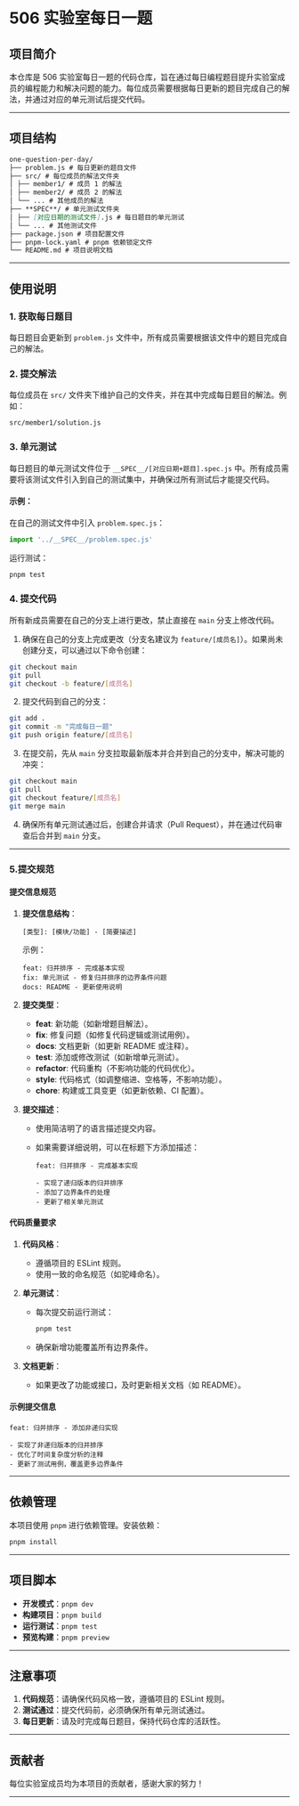 # 506 实验室每日一题

## 项目简介

本仓库是 506 实验室每日一题的代码仓库，旨在通过每日编程题目提升实验室成员的编程能力和解决问题的能力。每位成员需要根据每日更新的题目完成自己的解法，并通过对应的单元测试后提交代码。

---

## 项目结构

```markdown
one-question-per-day/
├── problem.js # 每日更新的题目文件
├── src/ # 每位成员的解法文件夹
│ ├── member1/ # 成员 1 的解法
│ ├── member2/ # 成员 2 的解法
│ └── ... # 其他成员的解法
├── **SPEC**/ # 单元测试文件夹
│ ├── [对应日期的测试文件].js # 每日题目的单元测试
│ └── ... # 其他测试文件
├── package.json # 项目配置文件
├── pnpm-lock.yaml # pnpm 依赖锁定文件
└── README.md # 项目说明文档
```

---

## 使用说明

### 1. 获取每日题目

每日题目会更新到 `problem.js` 文件中，所有成员需要根据该文件中的题目完成自己的解法。

### 2. 提交解法

每位成员在 `src/` 文件夹下维护自己的文件夹，并在其中完成每日题目的解法。例如：

```
src/member1/solution.js
```

### 3. 单元测试

每日题目的单元测试文件位于 `__SPEC__/[对应日期+题目].spec.js` 中。所有成员需要将该测试文件引入到自己的测试集中，并确保过所有测试后才能提交代码。

#### 示例：

在自己的测试文件中引入 `problem.spec.js`：

```javascript
import '../__SPEC__/problem.spec.js'
```

运行测试：

```bash
pnpm test
```

### 4. 提交代码

所有新成员需要在自己的分支上进行更改，禁止直接在 `main` 分支上修改代码。

1. 确保在自己的分支上完成更改（分支名建议为 `feature/[成员名]`）。如果尚未创建分支，可以通过以下命令创建：

```bash
git checkout main
git pull
git checkout -b feature/[成员名]
```

2. 提交代码到自己的分支：

```bash
git add .
git commit -m "完成每日一题"
git push origin feature/[成员名]
```

3. 在提交前，先从 `main` 分支拉取最新版本并合并到自己的分支中，解决可能的冲突：

```bash
git checkout main
git pull
git checkout feature/[成员名]
git merge main
```

4. 确保所有单元测试通过后，创建合并请求（Pull Request），并在通过代码审查后合并到 `main` 分支。

---

### 5.提交规范

#### 提交信息规范

1. **提交信息结构**：

   ```
   [类型]: [模块/功能] - [简要描述]
   ```

   示例：

   ```
   feat: 归并排序 - 完成基本实现
   fix: 单元测试 - 修复归并排序的边界条件问题
   docs: README - 更新使用说明
   ```

2. **提交类型**：

   - **feat**: 新功能（如新增题目解法）。
   - **fix**: 修复问题（如修复代码逻辑或测试用例）。
   - **docs**: 文档更新（如更新 README 或注释）。
   - **test**: 添加或修改测试（如新增单元测试）。
   - **refactor**: 代码重构（不影响功能的代码优化）。
   - **style**: 代码格式（如调整缩进、空格等，不影响功能）。
   - **chore**: 构建或工具变更（如更新依赖、CI 配置）。

3. **提交描述**：

   - 使用简洁明了的语言描述提交内容。
   - 如果需要详细说明，可以在标题下方添加描述：

     ```
     feat: 归并排序 - 完成基本实现

     - 实现了递归版本的归并排序
     - 添加了边界条件的处理
     - 更新了相关单元测试
     ```

#### **代码质量要求**

1. **代码风格**：

   - 遵循项目的 ESLint 规则。
   - 使用一致的命名规范（如驼峰命名）。

2. **单元测试**：

   - 每次提交前运行测试：
     ```bash
     pnpm test
     ```
   - 确保新增功能覆盖所有边界条件。

3. **文档更新**：
   - 如果更改了功能或接口，及时更新相关文档（如 README）。

#### **示例提交信息**

```plaintext
feat: 归并排序 - 添加非递归实现

- 实现了非递归版本的归并排序
- 优化了时间复杂度分析的注释
- 更新了测试用例，覆盖更多边界条件
```

---

## 依赖管理

本项目使用 `pnpm` 进行依赖管理。安装依赖：

```bash
pnpm install
```

---

## 项目脚本

- **开发模式**：`pnpm dev`
- **构建项目**：`pnpm build`
- **运行测试**：`pnpm test`
- **预览构建**：`pnpm preview`

---

## 注意事项

1. **代码规范**：请确保代码风格一致，遵循项目的 ESLint 规则。
2. **测试通过**：提交代码前，必须确保所有单元测试通过。
3. **每日更新**：请及时完成每日题目，保持代码仓库的活跃性。

---

## 贡献者

每位实验室成员均为本项目的贡献者，感谢大家的努力！

---
